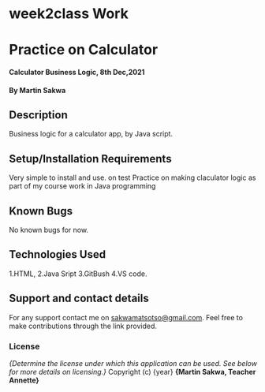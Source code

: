 # week2class Work
# Practice on Calculator
#### Calculator Business Logic, 8th Dec,2021
#### By **Martin Sakwa**
## Description
Business logic for a calculator app, by Java script. 
## Setup/Installation Requirements
Very simple to install and use. on test
Practice on making claculator logic as part of my course work in Java programming 
## Known Bugs
No known bugs for now.
## Technologies Used
1.HTML, 
2.Java Sript
3.GitBush
4.VS code.
## Support and contact details
For any support contact me on sakwamatsotso@gmail.com. Feel free to make contributions through the link provided.
### License
*{Determine the license under which this application can be used.  See below for more details on licensing.}*
Copyright (c) {year} **{Martin Sakwa, Teacher Annette}**

